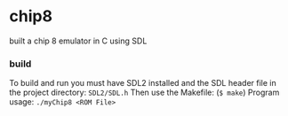 # chip8
built a chip 8 emulator in C using SDL
### build 
To build and run you must have SDL2 installed and the SDL header file in the project directory: `SDL2/SDL.h`
Then use the Makefile: (`$ make`) 
Program usage: `./myChip8 <ROM File>`
